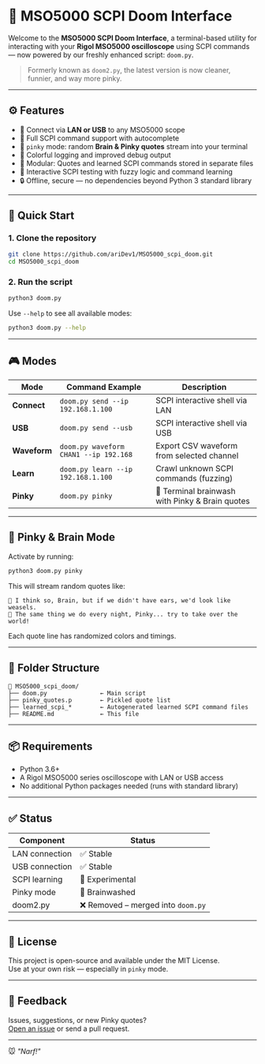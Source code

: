 # 🧠 MSO5000 SCPI Doom Interface

Welcome to the **MSO5000 SCPI Doom Interface**, a terminal-based utility for interacting with your **Rigol MSO5000 oscilloscope** using SCPI commands — now powered by our freshly enhanced script: `doom.py`.

> Formerly known as `doom2.py`, the latest version is now cleaner, funnier, and way more pinky.

---

## ⚙️ Features

- 📡 Connect via **LAN or USB** to any MSO5000 scope
- 🤖 Full SCPI command support with autocomplete
- 🧠 `pinky` mode: random **Brain & Pinky quotes** stream into your terminal
- 🎨 Colorful logging and improved debug output
- 📁 Modular: Quotes and learned SCPI commands stored in separate files
- 🧪 Interactive SCPI testing with fuzzy logic and command learning
- 🔒 Offline, secure — no dependencies beyond Python 3 standard library

---

## 🚀 Quick Start

### 1. Clone the repository

```bash
git clone https://github.com/ariDev1/MSO5000_scpi_doom.git
cd MSO5000_scpi_doom
```

### 2. Run the script

```bash
python3 doom.py
```

Use `--help` to see all available modes:

```bash
python3 doom.py --help
```

---

## 🎮 Modes

| Mode        | Command Example                        | Description                                           |
|-------------|----------------------------------------|-------------------------------------------------------|
| **Connect** | `doom.py send --ip 192.168.1.100`      | SCPI interactive shell via LAN                       |
| **USB**     | `doom.py send --usb`                   | SCPI interactive shell via USB                       |
| **Waveform**| `doom.py waveform CHAN1 --ip 192.168`  | Export CSV waveform from selected channel            |
| **Learn**   | `doom.py learn --ip 192.168.1.100`     | Crawl unknown SCPI commands (fuzzing)                |
| **Pinky**   | `doom.py pinky`                        | 🧠 Terminal brainwash with Pinky & Brain quotes       |

---

## 🧠 Pinky & Brain Mode

Activate by running:

```bash
python3 doom.py pinky
```

This will stream random quotes like:

```
🧠 I think so, Brain, but if we didn't have ears, we'd look like weasels.
🧠 The same thing we do every night, Pinky... try to take over the world!
```

Each quote line has randomized colors and timings.

---

## 📁 Folder Structure

```
📂 MSO5000_scpi_doom/
├── doom.py               ← Main script
├── pinky_quotes.p        ← Pickled quote list
├── learned_scpi_*        ← Autogenerated learned SCPI command files
├── README.md             ← This file
```

---

## 📦 Requirements

- Python 3.6+
- A Rigol MSO5000 series oscilloscope with LAN or USB access
- No additional Python packages needed (runs with standard library)

---

## ✅ Status

| Component       | Status      |
|-----------------|-------------|
| LAN connection  | ✅ Stable   |
| USB connection  | ✅ Stable   |
| SCPI learning   | 🧪 Experimental |
| Pinky mode      | 🧠 Brainwashed |
| doom2.py        | ❌ Removed – merged into `doom.py` |

---

## 📜 License

This project is open-source and available under the MIT License.  
Use at your own risk — especially in `pinky` mode.

---

## 💬 Feedback

Issues, suggestions, or new Pinky quotes?  
[Open an issue](https://github.com/ariDev1/MSO5000_scpi_doom/issues) or send a pull request.

---

🐭 _"Narf!"_
